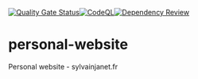 [![Quality Gate Status](https://sonarcloud.io/api/project_badges/measure?project=SylvainJanet_personal-website&metric=alert_status)](https://sonarcloud.io/summary/new_code?id=SylvainJanet_personal-website?branch=main?branch=dev?event=push?event=pull_request)[![CodeQL](https://github.com/SylvainJanet/personal-website/actions/workflows/codeql.yml/badge.svg?branch=main&event=push)](https://github.com/SylvainJanet/personal-website/actions/workflows/codeql.yml)[![Dependency Review](https://github.com/SylvainJanet/personal-website/actions/workflows/dependency-review.yml/badge.svg?branch=dev&event=pull_request)](https://github.com/SylvainJanet/personal-website/actions/workflows/dependency-review.yml)
# personal-website
Personal website - sylvainjanet.fr
